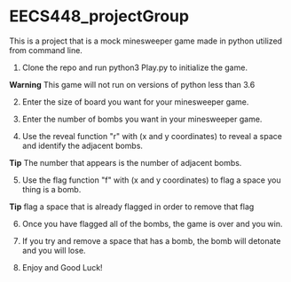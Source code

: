 # EECS448_projectGroup
This is a project that is a mock minesweeper game made in python utilized from command line.

1. Clone the repo and run python3 Play.py to initialize the game.

**Warning** 
This game will not run on versions of python less than 3.6

2. Enter the size of board you want for your minesweeper game.

3. Enter the number of bombs you want in your minesweeper game.

4. Use the reveal function "r" with (x and y coordinates) to reveal a space and identify the adjacent bombs.

**Tip**
The number that appears is the number of adjacent bombs.

5. Use the flag function "f" with (x and y coordinates) to flag a space you thing is a bomb.

**Tip** flag a space that is already flagged in order to remove that flag

6. Once you have flagged all of the bombs, the game is over and you win.

7. If you try and remove a space that has a bomb,  the bomb will detonate and you will lose.

8.  Enjoy and Good Luck!

